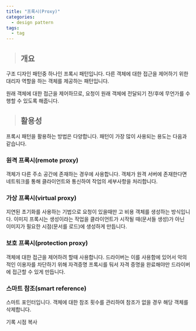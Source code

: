 ```yaml
---
title: "프록시(Proxy)"
categories:
  - design pattern
tags:
  - tag
---
```

> ## 개요

구조 디자인 패턴중 하나인 프록시 패턴입니다.
다른 객체에 대한 접근을 제어하기 위한 대리자 역할을 하는 객체를 제공하는 패턴입니다.

원래 객체에 대한 접근을 제어하므로,
요청이 원래 객체에 전달되기 전/후에 무언가를 수행할 수 있도록 해줍니다.

> ## 활용성

프록시 패턴을 활용하는 방법은 다양합니다.
패턴이 가장 많이 사용되는 용도는 다음과 같습니다.
### 원격 프록시(remote proxy)
객체가 다른 주소 공간에 존재하는 경우에 사용합니다.
객체가 원격 서버에 존재한다면 네트워크를 통해 클라이언트와 통신하여 작업의 세부사항을 처리합니다.
### 가상 프록시(virtual proxy)
지연된 초기화를 사용하는 기법으로 요청이 있을때만 고 비용 객체를 생성하는 방식입니다.
이미지 프록시는 생성이라는 작업을 클라이언트가 시작될 때(문서들 생성)가 아닌 이미지가 필요한 시점(문서를 로드)에 생성하게 만듭니다.
### 보호 프록시(protection proxy)
객체에 대한 접근을 제어하려 할때 사용합니다.
드라이버는 이를 사용함에 있어서 악의적인 이용자를 차단하기 위해 자격증명 프록시를 둬서
자격 증명을 완료해야만 드라이버에 접근할 수 있게 만듭니다.
### 스마트 참조(smart reference)
스마트 포인터입니다.
객체에 대한 참조 횟수를 관리하여 참조가 없을 경우 해당 객체를 삭제합니다.

기록 시점 복사
